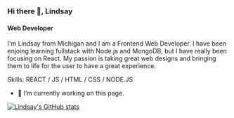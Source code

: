 ### Hi there 👋, Lindsay  
#### Web Developer
I'm Lindsay from Michigan and I am a Frontend Web Developer. I have been enjoing learning fullstack with Node.js and MongoDB, but I have really been focusing on React. My passion is taking great web designs and bringing them to life for the user to have a great experience.

Skills: REACT / JS / HTML / CSS / NODE.JS

- 🔭 I’m currently working on this page. 


[![Lindsay's GitHub stats](https://github-readme-stats.vercel.app/api?username=lindsayRae)](https://github.com/lindsayRae/github-readme-stats)
<!--
**lindsayRae/lindsayRae** is a ✨ _special_ ✨ repository because its `README.md` (this file) appears on your GitHub profile.

Here are some ideas to get you started:

- 🔭 I’m currently working on ...
- 🌱 I’m currently learning ...
- 👯 I’m looking to collaborate on ...
- 🤔 I’m looking for help with ...
- 💬 Ask me about ...
- 📫 How to reach me: ...
- 😄 Pronouns: ...
- ⚡ Fun fact: ...
-->
